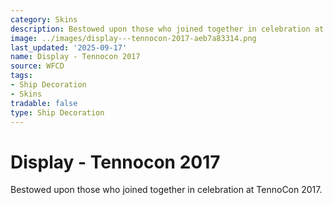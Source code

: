 ```yaml
---
category: Skins
description: Bestowed upon those who joined together in celebration at TennoCon 2017.
image: ../images/display---tennocon-2017-aeb7a83314.png
last_updated: '2025-09-17'
name: Display - Tennocon 2017
source: WFCD
tags:
- Ship Decoration
- Skins
tradable: false
type: Ship Decoration
---
```


# Display - Tennocon 2017

Bestowed upon those who joined together in celebration at TennoCon 2017.

